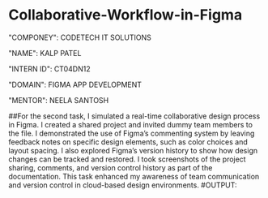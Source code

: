# Collaborative-Workflow-in-Figma

"COMPONEY": CODETECH IT SOLUTIONS

"NAME": KALP PATEL

"INTERN ID": CT04DN12

"DOMAIN": FIGMA APP DEVELOPMENT

"MENTOR": NEELA SANTOSH

##For the second task, I simulated a real-time collaborative design process in Figma. I created a shared project and invited dummy team members to the file. I demonstrated the use of Figma’s commenting system by leaving feedback notes on specific design elements, such as color choices and layout spacing. I also explored Figma’s version history to show how design changes can be tracked and restored. I took screenshots of the project sharing, comments, and version control history as part of the documentation. This task enhanced my awareness of team communication and version control in cloud-based design environments.
#OUTPUT:

